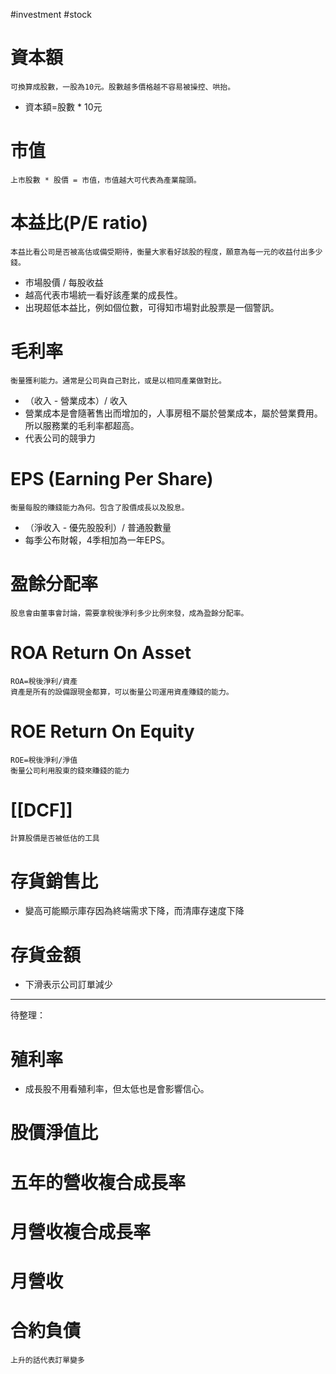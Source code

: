 #investment #stock

# 資本額
	可換算成股數，一股為10元。股數越多價格越不容易被操控、哄抬。
	
- 資本額=股數 * 10元

# 市值
	上市股數 * 股價 = 市值，市值越大可代表為產業龍頭。

# 本益比(P/E ratio)
	本益比看公司是否被高估或備受期待，衡量大家看好該股的程度，願意為每一元的收益付出多少錢。

- 市場股價 / 每股收益
- 越高代表市場統一看好該產業的成長性。
- 出現超低本益比，例如個位數，可得知市場對此股票是一個警訊。

# 毛利率
	衡量獲利能力。通常是公司與自己對比，或是以相同產業做對比。

- （收入 - 營業成本）/ 收入
- 營業成本是會隨著售出而增加的，人事房租不屬於營業成本，屬於營業費用。所以服務業的毛利率都超高。
- 代表公司的競爭力

# EPS (Earning Per Share)
	衡量每股的賺錢能力為何。包含了股價成長以及股息。

- （淨收入 - 優先股股利）/ 普通股數量
- 每季公布財報，4季相加為一年EPS。

# 盈餘分配率
	股息會由董事會討論，需要拿稅後淨利多少比例來發，成為盈餘分配率。

# ROA Return On Asset
	ROA=稅後淨利/資產
	資產是所有的設備跟現金都算，可以衡量公司運用資產賺錢的能力。
	
# ROE Return On Equity
	ROE=稅後淨利/淨值
	衡量公司利用股東的錢來賺錢的能力

# [[DCF]]
	計算股價是否被低估的工具

# 存貨銷售比
- 變高可能顯示庫存因為終端需求下降，而清庫存速度下降

# 存貨金額
- 下滑表示公司訂單減少
---
待整理：
# 殖利率
-   成長股不用看殖利率，但太低也是會影響信心。
# 股價淨值比
# 五年的營收複合成長率
# 月營收複合成長率
# 月營收
# 合約負債
	上升的話代表訂單變多
